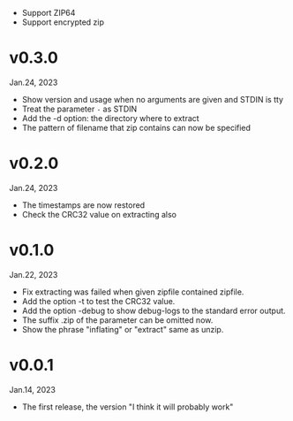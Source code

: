 - Support ZIP64
- Support encrypted zip

v0.3.0
======
Jan.24, 2023

- Show version and usage when no arguments are given and STDIN is tty
- Treat the parameter `-` as STDIN
- Add the -d option: the directory where to extract
- The pattern of filename that zip contains can now be specified

v0.2.0
======
Jan.24, 2023

- The timestamps are now restored
- Check the CRC32 value on extracting also

v0.1.0
======
Jan.22, 2023

- Fix extracting was failed when given zipfile contained zipfile.
- Add the option -t to test the CRC32 value.
- Add the option -debug to show debug-logs to the standard error output.
- The suffix .zip of the parameter can be omitted now.
- Show the phrase "inflating" or "extract" same as unzip.

v0.0.1
======
Jan.14, 2023

- The first release, the version "I think it will probably work"
